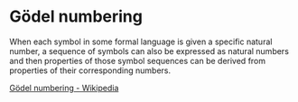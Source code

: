 # Gödel numbering
When each symbol in some formal language is given a specific natural number, a sequence of symbols can also be expressed as natural numbers and then properties of those symbol sequences can be derived from properties of their corresponding numbers.

[Gödel numbering - Wikipedia](https://en.wikipedia.org/wiki/G%C3%B6del_numbering)